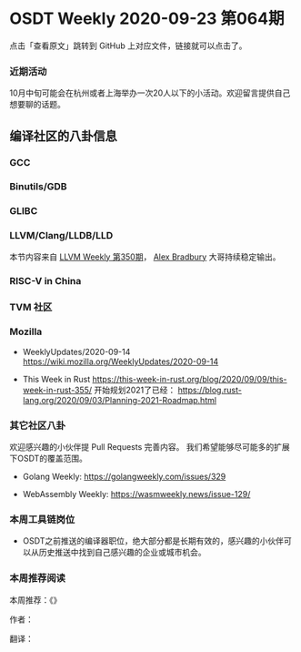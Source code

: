 # OSDT Weekly 2020-09-23 第064期

点击「查看原文」跳转到 GitHub 上对应文件，链接就可以点击了。

### 近期活动

10月中旬可能会在杭州或者上海举办一次20人以下的小活动。欢迎留言提供自己想要聊的话题。

## 编译社区的八卦信息

### GCC

### Binutils/GDB

### GLIBC


### LLVM/Clang/LLDB/LLD

本节内容来自 [LLVM Weekly 第350期](http://llvmweekly.org/issue/350)，
[Alex Bradbury](https://www.linkedin.com/in/alex-bradbury/) 大哥持续稳定输出。

### RISC-V in China

### TVM 社区


### Mozilla

- WeeklyUpdates/2020-09-14
  https://wiki.mozilla.org/WeeklyUpdates/2020-09-14

- This Week in Rust
  https://this-week-in-rust.org/blog/2020/09/09/this-week-in-rust-355/
  开始规划2021了已经：
  https://blog.rust-lang.org/2020/09/03/Planning-2021-Roadmap.html

### 其它社区八卦

欢迎感兴趣的小伙伴提 Pull Requests 完善内容。
我们希望能够尽可能多的扩展下OSDT的覆盖范围。

- Golang Weekly:
  https://golangweekly.com/issues/329

- WebAssembly Weekly:
  https://wasmweekly.news/issue-129/

### 本周工具链岗位

- OSDT之前推送的编译器职位，绝大部分都是长期有效的，感兴趣的小伙伴可以从历史推送中找到自己感兴趣的企业或城市机会。

### 本周推荐阅读

本周推荐：《》

作者：

翻译：
